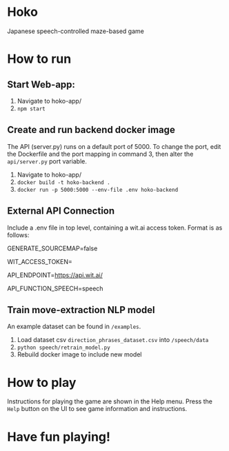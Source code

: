 # Hoko

Japanese speech-controlled maze-based game

# How to run

## Start Web-app:

1. Navigate to hoko-app/
2. `npm start`

## Create and run backend docker image

The API (server.py) runs on a default port of 5000. To change the port, edit the Dockerfile and the port mapping in command 3, then alter the `api/server.py` port variable.

1. Navigate to hoko-app/
2. `docker build -t hoko-backend .`
3. `docker run -p 5000:5000 --env-file .env hoko-backend`

## External API Connection

Include a .env file in top level, containing a wit.ai access token. Format is as follows:

GENERATE_SOURCEMAP=false

WIT_ACCESS_TOKEN=<Personal token>
  
API_ENDPOINT=https://api.wit.ai/
  
API_FUNCTION_SPEECH=speech

## Train move-extraction NLP model

An example dataset can be found in `/examples`.

1. Load dataset csv `direction_phrases_dataset.csv` into `/speech/data`
2. `python speech/retrain_model.py`
3. Rebuild docker image to include new model

# How to play

Instructions for playing the game are shown in the Help menu. Press the `Help` button on the UI to see game information and instructions.

# Have fun playing!
